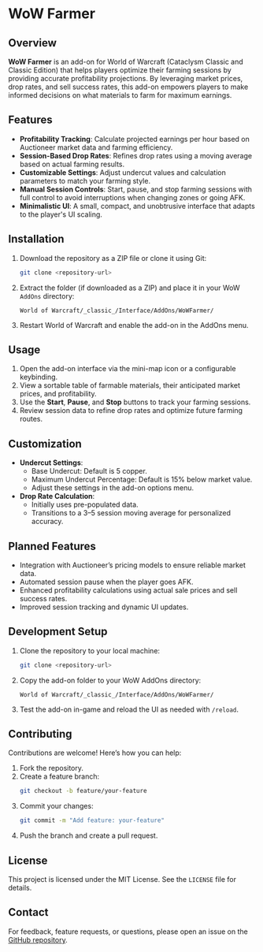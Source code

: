 # WoW Farmer

## Overview
**WoW Farmer** is an add-on for World of Warcraft (Cataclysm Classic and Classic Edition) that helps players optimize their farming sessions by providing accurate profitability projections. By leveraging market prices, drop rates, and sell success rates, this add-on empowers players to make informed decisions on what materials to farm for maximum earnings.

## Features
- **Profitability Tracking**: Calculate projected earnings per hour based on Auctioneer market data and farming efficiency.
- **Session-Based Drop Rates**: Refines drop rates using a moving average based on actual farming results.
- **Customizable Settings**: Adjust undercut values and calculation parameters to match your farming style.
- **Manual Session Controls**: Start, pause, and stop farming sessions with full control to avoid interruptions when changing zones or going AFK.
- **Minimalistic UI**: A small, compact, and unobtrusive interface that adapts to the player's UI scaling.

## Installation
1. Download the repository as a ZIP file or clone it using Git:
   ```bash
   git clone <repository-url>
   ```
2. Extract the folder (if downloaded as a ZIP) and place it in your WoW `AddOns` directory:
   ```
   World of Warcraft/_classic_/Interface/AddOns/WoWFarmer/
   ```
3. Restart World of Warcraft and enable the add-on in the AddOns menu.

## Usage
1. Open the add-on interface via the mini-map icon or a configurable keybinding.
2. View a sortable table of farmable materials, their anticipated market prices, and profitability.
3. Use the **Start**, **Pause**, and **Stop** buttons to track your farming sessions.
4. Review session data to refine drop rates and optimize future farming routes.

## Customization
- **Undercut Settings**:
  - Base Undercut: Default is 5 copper.
  - Maximum Undercut Percentage: Default is 15% below market value.
  - Adjust these settings in the add-on options menu.
- **Drop Rate Calculation**:
  - Initially uses pre-populated data.
  - Transitions to a 3–5 session moving average for personalized accuracy.

## Planned Features
- Integration with Auctioneer’s pricing models to ensure reliable market data.
- Automated session pause when the player goes AFK.
- Enhanced profitability calculations using actual sale prices and sell success rates.
- Improved session tracking and dynamic UI updates.

## Development Setup
1. Clone the repository to your local machine:
   ```bash
   git clone <repository-url>
   ```
2. Copy the add-on folder to your WoW AddOns directory:
   ```
   World of Warcraft/_classic_/Interface/AddOns/WoWFarmer/
   ```
3. Test the add-on in-game and reload the UI as needed with `/reload`.

## Contributing
Contributions are welcome! Here’s how you can help:
1. Fork the repository.
2. Create a feature branch:
   ```bash
   git checkout -b feature/your-feature
   ```
3. Commit your changes:
   ```bash
   git commit -m "Add feature: your-feature"
   ```
4. Push the branch and create a pull request.

## License
This project is licensed under the MIT License. See the `LICENSE` file for details.

## Contact
For feedback, feature requests, or questions, please open an issue on the [GitHub repository](<repository-url>).

